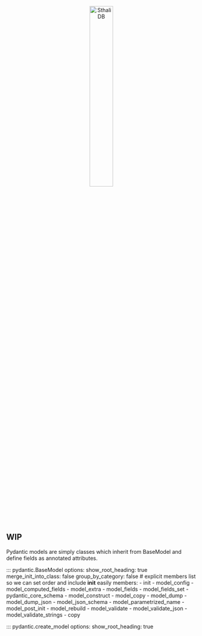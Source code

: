 <p align="center">
    <a href="/sthali-db/images/db.svg">
        <img src="/sthali-db/images/db.svg" alt="SthaliDB" height="35%">
    </a>
</p>

## WIP

Pydantic models are simply classes which inherit from BaseModel and define fields as annotated attributes.

::: pydantic.BaseModel options: show_root_heading: true merge_init_into_class: false group_by_category: false # explicit members list so we can set order and include __init__ easily members: - init - model_config - model_computed_fields - model_extra - model_fields - model_fields_set - pydantic_core_schema - model_construct - model_copy - model_dump - model_dump_json - model_json_schema - model_parametrized_name - model_post_init - model_rebuild - model_validate - model_validate_json - model_validate_strings - copy

::: pydantic.create_model options: show_root_heading: true
